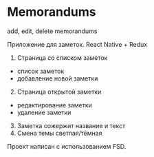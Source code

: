 # Memorandums
add, edit, delete memorandums

Приложение для заметок. React Native + Redux
1. Страница со списком заметок
  - список заметок
  - добавление новой заметки
2. Страница открытой заметки
  - редактирование заметки
  - удаление заметки
3. Заметка сожержит название и текст
4. Смена темы светлая/тёмная

Проект написан с использованием FSD.
